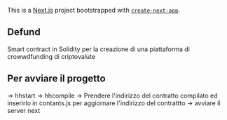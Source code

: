 This is a [Next.js](https://nextjs.org) project bootstrapped with [`create-next-app`](https://nextjs.org/docs/pages/api-reference/create-next-app).

## Defund
Smart contract in Solidity per la creazione di una piattaforma di crowwdfunding di criptovalute

## Per avviare il progetto

-> hhstart
-> hhcompile
-> Prendere l'indirizzo del contratto compilato ed inserirlo in contants.js per aggiornare l'indirizzo del contrattto
-> avviare il server next
